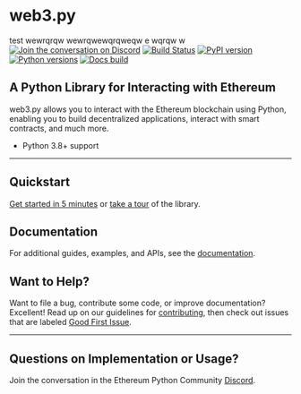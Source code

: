 # web3.py
test
wewrqrqw
wewrqwewqrqweqw
e
wqrqw
w
[![Join the conversation on Discord](https://img.shields.io/discord/809793915578089484?color=blue&label=chat&logo=discord&logoColor=white)](https://discord.gg/GHryRvPB84)
[![Build Status](https://circleci.com/gh/ethereum/web3.py.svg?style=shield)](https://circleci.com/gh/ethereum/web3.py)
[![PyPI version](https://badge.fury.io/py/web3.svg)](https://badge.fury.io/py/web3)
[![Python versions](https://img.shields.io/pypi/pyversions/web3.svg)](https://pypi.python.org/pypi/web3)
[![Docs build](https://readthedocs.org/projects/web3py/badge/?version=latest)](https://web3py.readthedocs.io/en/latest/?badge=latest)

## A Python Library for Interacting with Ethereum

web3.py allows you to interact with the Ethereum blockchain using Python, enabling you to build decentralized applications, interact with smart contracts, and much more.

- Python 3.8+ support

______________________________________________________________________

## Quickstart

[Get started in 5 minutes](https://web3py.readthedocs.io/en/latest/quickstart.html) or
[take a tour](https://web3py.readthedocs.io/en/latest/overview.html) of the library.

## Documentation

For additional guides, examples, and APIs, see the [documentation](https://web3py.readthedocs.io/en/latest/).

## Want to Help?

Want to file a bug, contribute some code, or improve documentation? Excellent! Read up on our
guidelines for [contributing](https://web3py.readthedocs.io/en/latest/contributing.html),
then check out issues that are labeled
[Good First Issue](https://github.com/ethereum/web3.py/issues?q=is%3Aissue+is%3Aopen+label%3A%22Good+First+Issue%22).

______________________________________________________________________

## Questions on Implementation or Usage?

Join the conversation in the Ethereum Python Community [Discord](https://discord.gg/GHryRvPB84).
